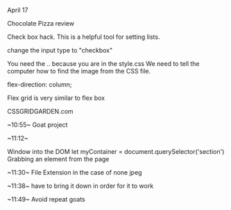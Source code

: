 April 17

Chocolate Pizza review

Check box hack. This is a helpful tool for setting lists.

change the input type to "checkbox"

You need the .. because you are in the style.css
We need to tell the computer how to find the image from the CSS file.

flex-direction: column; 



Flex grid is very similar to flex box


CSSGRIDGARDEN.com

~10:55~
Goat project

~11:12~

Window into the DOM
let myContainer = document.querySelector('section')
Grabbing an element from the page

~11:30~ File Extension in the case of none jpeg

~11:38~ have to bring it down in order for it to work

~11:49~ Avoid repeat goats

